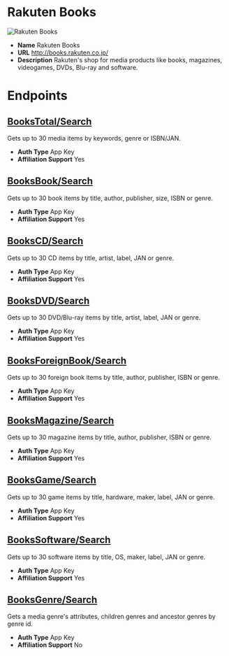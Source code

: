 # Rakuten Books

![Rakuten Books](https://media.antoniotajuelo.com/rakuten/service/logo/rakuten-ichiba.png)
* **Name** Rakuten Books
* **URL** http://books.rakuten.co.jp/
* **Description** Rakuten's shop for media products like books, magazines, videogames, DVDs, Blu-ray and software.

# Endpoints

## [BooksTotal/Search](/BooksTotalSearch)
Gets up to 30 media items by keywords, genre or ISBN/JAN.
* **Auth Type** App Key
* **Affiliation Support** Yes

## [BooksBook/Search](/BooksBookSearch)
Gets up to 30 book items by title, author, publisher, size, ISBN or genre.
* **Auth Type** App Key
* **Affiliation Support** Yes

## [BooksCD/Search](/BooksCDSearch)
Gets up to 30 CD items by title, artist, label, JAN or genre.
* **Auth Type** App Key
* **Affiliation Support** Yes

## [BooksDVD/Search](/BooksDVDSearch)
Gets up to 30 DVD/Blu-ray items by title, artist, label, JAN or genre.
* **Auth Type** App Key
* **Affiliation Support** Yes

## [BooksForeignBook/Search](/BooksForeignBookSearch)
Gets up to 30 foreign book items by title, author, publisher, ISBN or genre.
* **Auth Type** App Key
* **Affiliation Support** Yes

## [BooksMagazine/Search](/BooksMagazineSearch)
Gets up to 30 magazine items by title, author, publisher, ISBN or genre.
* **Auth Type** App Key
* **Affiliation Support** Yes

## [BooksGame/Search](/BooksGameSearch)
Gets up to 30 game items by title, hardware, maker, label, JAN or genre.
* **Auth Type** App Key
* **Affiliation Support** Yes

## [BooksSoftware/Search](/BooksSoftwareSearch)
Gets up to 30 software items by title, OS, maker, label, JAN or genre.
* **Auth Type** App Key
* **Affiliation Support** Yes

## [BooksGenre/Search](/BooksGenreSearch)
Gets a media genre's attributes, children genres and ancestor genres by genre id.
* **Auth Type** App Key
* **Affiliation Support** No
